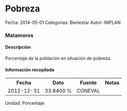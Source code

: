 Pobreza
=====

Fecha: 2014-05-01
Categorías: Bienestar
Autor: IMPLAN

### Matamoros

#### Descripción

Porcentaje de la población en situación de pobreza.

#### Información recopilada

<table class="table table-hover table-bordered">
  <tr><th>Fecha</th><th>Dato</th><th>Fuente</th><th>Notas</th></tr>
  <tr><td>2012-12-31</td><td>33.8400 %</td><td>CONEVAL</td><td></td></tr>
</table>

Unidad: Porcentaje.
